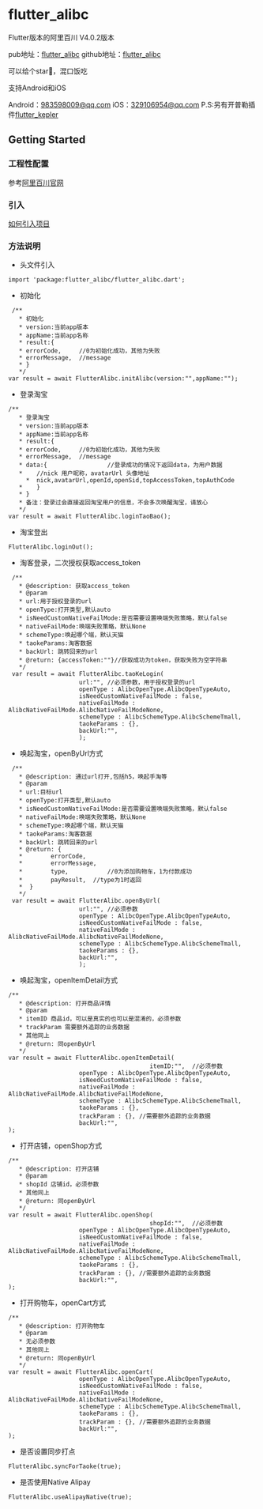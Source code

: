 <!--
 * @Description: 
 * @Author: wuxing
 * @Date: 2019-08-28 21:00:18
 * @LastEditors: wuxing
 * @LastEditTime: 2019-10-26 17:12:26
 -->
# flutter_alibc

Flutter版本的阿里百川
V4.0.2版本

pub地址：[flutter_alibc](https://pub.dev/packages/flutter_alibc)
github地址：[flutter_alibc](https://github.com/FlutterTaoBaoKe/flutter_alibc.git)

可以给个star🐴，混口饭吃

支持Android和iOS

Android：983598009@qq.com
iOS：329106954@qq.com
P.S:另有开普勒插件[flutter_kepler](https://github.com/FlutterTaoBaoKe/flutter_kepler)
## Getting Started

### 工程性配置

参考[阿里百川官网](https://baichuan.taobao.com/docs/doc.htm?spm=a3c0d.7629140.0.0.3043be48zxxuk5&treeId=129&articleId=118102&docType=1)

### 引入
[如何引入项目](https://pub.dev/packages/flutter_alibc#-installing-tab-)

### 方法说明
* 头文件引入
```
import 'package:flutter_alibc/flutter_alibc.dart';
```

* 初始化

```
 /**
   * 初始化
   * version:当前app版本
   * appName:当前app名称
   * result:{
   * errorCode,     //0为初始化成功，其他为失败
   * errorMessage,  //message
   * }
   */
var result = await FlutterAlibc.initAlibc(version:"",appName:"");
```

* 登录淘宝
```
/**
   * 登录淘宝
   * version:当前app版本
   * appName:当前app名称
   * result:{
   * errorCode,     //0为初始化成功，其他为失败
   * errorMessage,  //message
   * data:{					//登录成功的情况下返回data，为用户数据
   * 	//nick 用户昵称，avatarUrl 头像地址
	 *  nick,avatarUrl,openId,openSid,topAccessToken,topAuthCode
   * 	}
   * }
   * 备注：登录过会直接返回淘宝用户的信息，不会多次唤醒淘宝，请放心
   */
var result = await FlutterAlibc.loginTaoBao();
```

* 淘宝登出
```
FlutterAlibc.loginOut();
```

* 淘客登录，二次授权获取access_token

```
 /**
   * @description: 获取access_token
   * @param 
   * url:用于授权登录的url
   * openType:打开类型,默认auto
   * isNeedCustomNativeFailMode:是否需要设置唤端失败策略，默认false
   * nativeFailMode:唤端失败策略，默认None
   * schemeType:唤起哪个端，默认天猫
   * taokeParams:淘客数据
   * backUrl: 跳转回来的url
   * @return: {accessToken:""}//获取成功为token，获取失败为空字符串
   */
 var result = await FlutterAlibc.taoKeLogin(
                    url:"",	//必须参数，用于授权登录的url
                    openType : AlibcOpenType.AlibcOpenTypeAuto,
                    isNeedCustomNativeFailMode : false,
                    nativeFailMode :    AlibcNativeFailMode.AlibcNativeFailModeNone,
                    schemeType : AlibcSchemeType.AlibcSchemeTmall,
                    taokeParams : {},
                    backUrl:"",
                    );
```

* 唤起淘宝，openByUrl方式

```
 /**
   * @description: 通过url打开,包括h5，唤起手淘等
   * @param 
   * url:目标url
   * openType:打开类型,默认auto
   * isNeedCustomNativeFailMode:是否需要设置唤端失败策略，默认false
   * nativeFailMode:唤端失败策略，默认None
   * schemeType:唤起哪个端，默认天猫
   * taokeParams:淘客数据
   * backUrl: 跳转回来的url
   * @return: {
   *		errorCode,
   *		errorMessage,
   *		type,			//0为添加购物车，1为付款成功
   *		payResult,	//type为1时返回
   *  }
   */
 var result = await FlutterAlibc.openByUrl(
                    url:"",	//必须参数
                    openType : AlibcOpenType.AlibcOpenTypeAuto,
                    isNeedCustomNativeFailMode : false,
                    nativeFailMode :    AlibcNativeFailMode.AlibcNativeFailModeNone,
                    schemeType : AlibcSchemeType.AlibcSchemeTmall,
                    taokeParams : {},
                    backUrl:"",
                    );
```

* 唤起淘宝，openItemDetail方式
```
/**
   * @description: 打开商品详情
   * @param 
   * itemID 商品id，可以是真实的也可以是混淆的，必须参数
   * trackParam	需要额外追踪的业务数据
   * 其他同上
   * @return: 同openByUrl
   */
var result = await FlutterAlibc.openItemDetail(
										itemID:"",	//必须参数
                    openType : AlibcOpenType.AlibcOpenTypeAuto,
                    isNeedCustomNativeFailMode : false,
                    nativeFailMode :    AlibcNativeFailMode.AlibcNativeFailModeNone,
                    schemeType : AlibcSchemeType.AlibcSchemeTmall,
                    taokeParams : {},
                    trackParam : {}, //需要额外追踪的业务数据
                    backUrl:"",
);
```

* 打开店铺，openShop方式
```
/**
   * @description: 打开店铺
   * @param 
   * shopId 店铺id，必须参数
   * 其他同上
   * @return: 同openByUrl
   */
var result = await FlutterAlibc.openShop(
										shopId:"",	//必须参数
                    openType : AlibcOpenType.AlibcOpenTypeAuto,
                    isNeedCustomNativeFailMode : false,
                    nativeFailMode :    AlibcNativeFailMode.AlibcNativeFailModeNone,
                    schemeType : AlibcSchemeType.AlibcSchemeTmall,
                    taokeParams : {},
                    trackParam : {}, //需要额外追踪的业务数据
                    backUrl:"",
);
```

* 打开购物车，openCart方式
```
/**
   * @description: 打开购物车
   * @param 
   * 无必须参数
   * 其他同上
   * @return: 同openByUrl
   */
var result = await FlutterAlibc.openCart(
                    openType : AlibcOpenType.AlibcOpenTypeAuto,
                    isNeedCustomNativeFailMode : false,
                    nativeFailMode :    AlibcNativeFailMode.AlibcNativeFailModeNone,
                    schemeType : AlibcSchemeType.AlibcSchemeTmall,
                    taokeParams : {},
                    trackParam : {}, //需要额外追踪的业务数据
                    backUrl:"",
);
```


* 是否设置同步打点
```
FlutterAlibc.syncForTaoke(true);
````

* 是否使用Native Alipay
```
FlutterAlibc.useAlipayNative(true);
```
